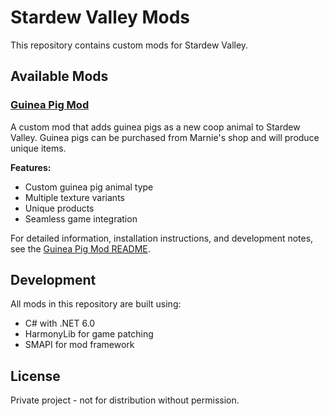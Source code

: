 # Stardew Valley Mods

This repository contains custom mods for Stardew Valley.

## Available Mods

### [Guinea Pig Mod](./GuineaPigMod/)

A custom mod that adds guinea pigs as a new coop animal to Stardew Valley. Guinea pigs can be purchased from Marnie's shop and will produce unique items.

**Features:**
- Custom guinea pig animal type
- Multiple texture variants
- Unique products
- Seamless game integration

For detailed information, installation instructions, and development notes, see the [Guinea Pig Mod README](./GuineaPigMod/README.md).

## Development

All mods in this repository are built using:
- C# with .NET 6.0
- HarmonyLib for game patching
- SMAPI for mod framework

## License

Private project - not for distribution without permission. 
